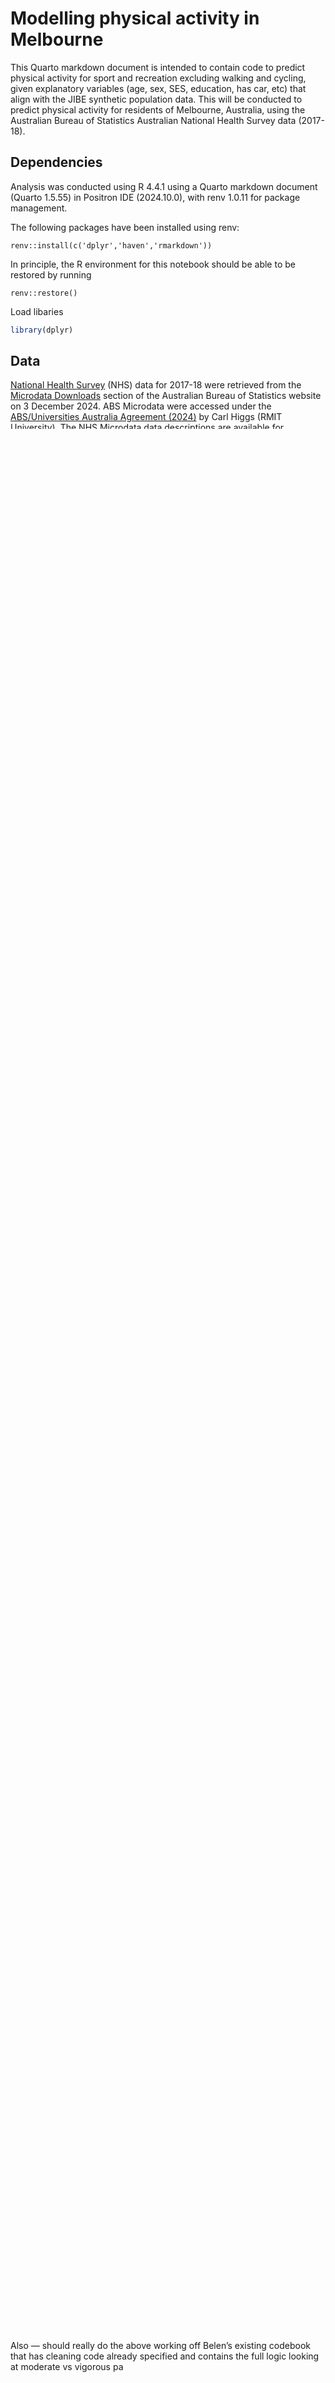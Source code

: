 # Modelling physical activity in Melbourne


This Quarto markdown document is intended to contain code to predict
physical activity for sport and recreation excluding walking and
cycling, given explanatory variables (age, sex, SES, education, has car,
etc) that align with the JIBE synthetic population data. This will be
conducted to predict physical activity for residents of Melbourne,
Australia, using the Australian Bureau of Statistics Australian National
Health Survey data (2017-18).

## Dependencies

Analysis was conducted using R 4.4.1 using a Quarto markdown document
(Quarto 1.5.55) in Positron IDE (2024.10.0), with renv 1.0.11 for
package management.

The following packages have been installed using renv:

    renv::install(c('dplyr','haven','rmarkdown'))

In principle, the R environment for this notebook should be able to be
restored by running

    renv::restore()

Load libaries

``` r
library(dplyr)
```

## Data

[National Health
Survey](https://www.abs.gov.au/statistics/microdata-tablebuilder/available-microdata-tablebuilder/national-health-survey)
(NHS) data for 2017-18 were retrieved from the [Microdata
Downloads](https://microdatadownload.abs.gov.au/MicrodataDownload/login.xhtml)
section of the Australian Bureau of Statistics website on 3 December
2024. ABS Microdata were accessed under the [ABS/Universities Australia
Agreement
(2024)](https://www.abs.gov.au/statistics/microdata-tablebuilder/absuniversities-australia-agreement)
by Carl Higgs (RMIT University). The NHS Microdata data descriptions are
available for download
[here](https://www.abs.gov.au/statistics/microdata-tablebuilder/available-microdata-tablebuilder/national-health-survey#data-item-lists).

NHS microdata are provided in CSV, SAS, SPSS, or Stata formats. The CSV
data do not have labels, hence the `haven` package could be installed to
read the labelled data in .dta (Stata) format. However, perhaps labels
are not required — for now, CSV will be used to keep things simple.

| File (csv, dta, etc) | Description                |
|----------------------|----------------------------|
| NHS17HHB             | Household level data       |
| NHS17SPB             | Person level data          |
| NHS17A3B             | Alcohol day level data     |
| NHS17A4B             | Alcohol type level data    |
| NHS17CNB             | Conditions level data      |
| NHS17MDB             | Medications level data     |
| NHS17HLB             | Health Literacy level data |

ABS NHS 2017-18 Microdata files

The household data contain geographic attributes and could potentially
be used to restrict the sample, e.g. to residents of urban areas within
Greater Melbourne. Sensitivity analysis could be conducted to evaluate
the impact of this decision, e.g. relative to all persons and all
persons living in Australian urban regions.

Household variables of interest include:

| Variable | Description | Comment |
|----|----|----|
| ABSHIDB | Household identifier | Link with persons |
| GCCSA16 | Greater Capital City Statistical Area (ASGS 2016) | 1 == capital city |
| SOS16 | Sections of State (ASGS 2016) | 0 == Major urban, 1 == Other urban (filter in c(0,1)) |
| STATE16 | State or Territory (ASGS 2016) | 2 == Victoria |
| DWSTQ02 | Dwelling structure | in case of use later |
| HSTENURE | Tenure type of households | in case of use later |
| SA1SF2DN | SEIFA - Index of Relative Socio-economic Disadvantage - 2016 - SA1 - Deciles - National |  |
| GCDISTME | Median commuting distance (kms) |  |

Note that there are also household geospatial indicators for
supermarkets, amenities, fast food an public open space (any, and larger
than 1 hecatare) within buffer distances of 400, 1000 and 1500 metres.

Person variables of interest (see data dictionaries for detailed codes)
include:

| Variable | Description | Comment |
|----|----|----|
| ABSPID | Person identifier | Need to verify that this is unique within households |
| ABSHIDB | Household identifier | Link with households |
| AGE99 | Age of person |  |
| SEX | Sex of person | 1==Male, 2==Female |
| HIGHLVL | Level of highest educational attainment | 0==NA, 1==Postgraduate, … 13==Never attended school |
| EMPSTAT | Labour force full-time/part-time status | 0==NA, 1==Employed full time … 6 Not in labour force |
| … | other variables | more to add |

``` r
data_dir <- '/Users/E33390/Library/CloudStorage/OneDrive-RMITUniversity/projects/abs/microdata/NHS2017-18_CSV/NHS2017-18_CSV/'
data <- list(
    households = read.csv(paste0(data_dir,'NHS17HHB.csv')),
    persons = read.csv(paste0(data_dir,'NHS17SPB.csv'))
)
```

``` r
nhs <- left_join(
            data$households %>% 
                select(
                    c( 
                        "ABSHIDB",
                        # "GCCSA16", 
                        # "SOS16",
                        "STATE16", 
                        "DWLSTRBC",
                        "TENUREC",
                        "SA1SF2DN", 
                        # "GCDISTME"
                    )
                )
                %>%  filter(
                    STATE16==2
                #     GCCSA16==1 &
                #     SOS16 %in% c(0,1)
                ), # for Victoria GCCSA (i.e. Melbourne) urban regions 
            data$persons %>% 
                select(
                    c(
                        "ABSPID",
                        "ABSHIDB",
                        "AGEB",
                        "SEX",
                        "HIGHLVBC",
                        "EMPTYPE",
                        "EXLWNO",
                        "EXLWKTNO",
                        "EXLWTIME",
                        "EXTRAMIN"
                    )
                ) %>%
                filter(
                    EXLWNO != 997 & 
                    EXLWNO != 998 & 
                    EXLWKTNO != 997 & 
                    EXLWKTNO != 998 & 
                    EXLWTIME < 1440 &
                    EXTRAMIN < 1440 
                ), 
        by = "ABSHIDB"
        ) 
nhs['_exercise_times_excl_walking'] <- nhs$EXLWNO - nhs$EXLWKTNO
nhs['_exercise_mins_excl_walking'] <- nhs$EXLWTIME - nhs$EXTRAMIN
nhs %>% summary()
##    ABSHIDB             STATE16     DWLSTRBC        TENUREC     
##  Length:2733        Min.   :2   Min.   :1.000   Min.   :1.000  
##  Class :character   1st Qu.:2   1st Qu.:1.000   1st Qu.:1.000  
##  Mode  :character   Median :2   Median :1.000   Median :2.000  
##                     Mean   :2   Mean   :1.548   Mean   :2.049  
##                     3rd Qu.:2   3rd Qu.:2.000   3rd Qu.:3.000  
##                     Max.   :2   Max.   :8.000   Max.   :5.000  
##                                                                
##     SA1SF2DN          ABSPID           AGEB            SEX       
##  Min.   : 1.000   Min.   :1.000   Min.   : 4.00   Min.   :1.000  
##  1st Qu.: 3.000   1st Qu.:1.000   1st Qu.: 8.00   1st Qu.:1.000  
##  Median : 6.000   Median :1.000   Median :11.00   Median :2.000  
##  Mean   : 5.648   Mean   :1.047   Mean   :11.26   Mean   :1.528  
##  3rd Qu.: 8.000   3rd Qu.:1.000   3rd Qu.:14.00   3rd Qu.:2.000  
##  Max.   :10.000   Max.   :2.000   Max.   :19.00   Max.   :2.000  
##                   NA's   :60      NA's   :60      NA's   :60     
##     HIGHLVBC         EMPTYPE           EXLWNO         EXLWKTNO     
##  Min.   : 1.000   Min.   :0.0000   Min.   : 0.00   Min.   : 0.000  
##  1st Qu.: 2.000   1st Qu.:0.0000   1st Qu.: 2.00   1st Qu.: 0.000  
##  Median : 4.000   Median :1.0000   Median : 5.00   Median : 2.000  
##  Mean   : 4.406   Mean   :0.9255   Mean   : 6.82   Mean   : 3.028  
##  3rd Qu.: 6.000   3rd Qu.:1.0000   3rd Qu.:10.00   3rd Qu.: 5.000  
##  Max.   :12.000   Max.   :6.0000   Max.   :60.00   Max.   :50.000  
##  NA's   :60       NA's   :60       NA's   :60      NA's   :60      
##     EXLWTIME         EXTRAMIN       _exercise_times_excl_walking
##  Min.   :   0.0   Min.   :   0.00   Min.   : 0.000              
##  1st Qu.:  40.0   1st Qu.:   0.00   1st Qu.: 0.000              
##  Median : 150.0   Median :  30.00   Median : 3.000              
##  Mean   : 233.8   Mean   :  68.56   Mean   : 3.791              
##  3rd Qu.: 335.0   3rd Qu.:  90.00   3rd Qu.: 6.000              
##  Max.   :1420.0   Max.   :1380.00   Max.   :40.000              
##  NA's   :60       NA's   :60        NA's   :60                  
##  _exercise_mins_excl_walking
##  Min.   :   0.0             
##  1st Qu.:   0.0             
##  Median :  90.0             
##  Mean   : 165.2             
##  3rd Qu.: 240.0             
##  Max.   :1380.0             
##  NA's   :60
```

So, geographic variables are not available in the downloadable
microdata; perhaps accessible only in DataLab (requires extra approval
for usage). Likewise the discrete age variable (AGE99), instead the
equivalent is ‘AGEB’, presumably 5-year age bands (ranges from 1 to 19,
so multiplied by 5 is 0-5 to 90-95+, perhaps although ideally a data
dictionary could be located to confirm). Highest level of educational
attainment and employment type variables also differ and will need to be
understood. But really, should arrange access to DataLab.

The maximum values for time spent doing exercise (3420 and 2400 minutes)
are not realistic (57 and 40 hours); these should be excluded. This
could be achieved by taking less than 24\*60 = 1440 minutes. A day of
exercise is still unrealistic, but a limit must be drawn somewhere. (an
empiric estimate of 99th percentile could be another approach)

Also — should really do the above working off Belen’s existing codebook
that has cleaning code already specified and contains the full logic
looking at moderate vs vigorous pa
